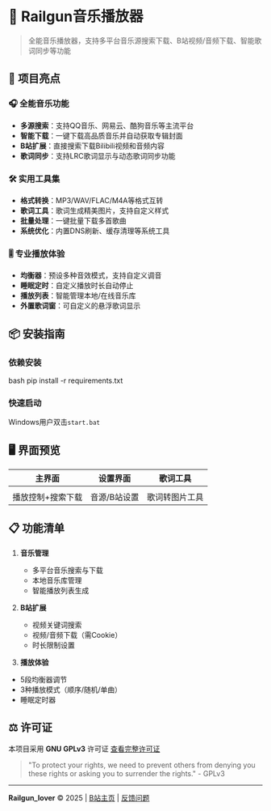 # 🎵 Railgun音乐播放器





> 全能音乐播放器，支持多平台音乐源搜索下载、B站视频/音频下载、智能歌词同步等功能

## 🌟 项目亮点

### 🎧 全能音乐功能
- **多源搜索**：支持QQ音乐、网易云、酷狗音乐等主流平台
- **智能下载**：一键下载高品质音乐并自动获取专辑封面
- **B站扩展**：直接搜索下载Bilibili视频和音频内容
- **歌词同步**：支持LRC歌词显示与动态歌词同步功能

### 🛠️ 实用工具集
- **格式转换**：MP3/WAV/FLAC/M4A等格式互转
- **歌词工具**：歌词生成精美图片，支持自定义样式
- **批量处理**：一键批量下载多首歌曲
- **系统优化**：内置DNS刷新、缓存清理等系统工具

### 🎚️ 专业播放体验
- **均衡器**：预设多种音效模式，支持自定义调音
- **睡眠定时**：自定义播放时长自动停止
- **播放列表**：智能管理本地/在线音乐库
- **外置歌词窗**：可自定义的悬浮歌词显示

## 📦 安装指南

### 依赖安装
bash
pip install -r requirements.txt
### 快速启动
Windows用户双击`start.bat`
## 🖥️ 界面预览
| 主界面 | 设置界面 | 歌词工具 |
|-------|---------|----------|
|  |  |  |
| 播放控制+搜索下载 | 音源/B站设置 | 歌词转图片工具 |

## 📋 功能清单
1. **音乐管理**
   - 多平台音乐搜索与下载
   - 本地音乐库管理
   - 智能播放列表生成

2. **B站扩展**
   - 视频关键词搜索
   - 视频/音频下载（需Cookie）
   - 时长限制设置

3. **播放体验**
- 5段均衡器调节
- 3种播放模式（顺序/随机/单曲）
- 睡眠定时器

## ⚖️ 许可证
本项目采用 **GNU GPLv3** 许可证
[查看完整许可证](LICENSE)

> "To protect your rights, we need to prevent others from denying you these rights or asking you to surrender the rights." - GPLv3

---

**Railgun_lover** © 2025 | [B站主页](https://space.bilibili.com/1411318075) | [反馈问题](https://github.com/MISAKAMIYO/Music_Player/issues)
